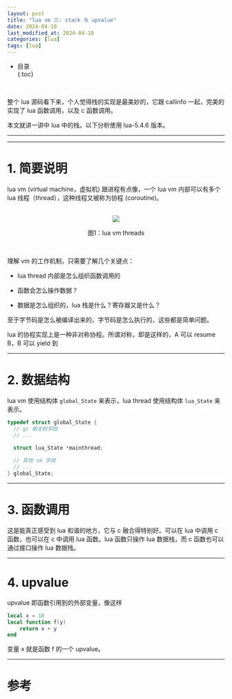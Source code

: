 ```yaml
---
layout: post
title: "lua vm 三: stack 与 upvalue"
date: 2024-04-10
last_modified_at: 2024-04-10
categories: [lua]
tags: [lua]
---
```


* 目录  
{:toc}
<br/>

整个 lua 源码看下来，个人觉得栈的实现是最美妙的，它跟 callinfo 一起，完美的实现了 lua 函数调用，以及 c 函数调用。  

本文就讲一讲中 lua 中的栈。以下分析使用 lua-5.4.6 版本。  

---



---

# 1. 简要说明

lua vm (virtual machine，虚拟机) 跟进程有点像，一个 lua vm 内部可以有多个 lua 线程（thread），这种线程又被称为协程 (coroutine)。   

<br/>

<div align="center">  
<img src="https://antsmallant-blog-1251470010.cos.ap-guangzhou.myqcloud.com/media/blog/lua-vm-threads.png" />

图1：lua vm threads
</div>

<br/>

理解 vm 的工作机制，只需要了解几个关键点：  

* lua thread 内部是怎么组织函数调用的

* 函数会怎么操作数据？

* 数据是怎么组织的，lua 栈是什么？寄存器又是什么？

至于字节码是怎么被编译出来的，字节码是怎么执行的，这些都是简单问题。  

lua 的协程实现上是一种非对称协程。所谓对称，即是这样的，A 可以 resume B，B 可以 yield 到 

---

# 2. 数据结构

lua vm 使用结构体 `global_State` 来表示，lua thread 使用结构体 `lua_State` 来表示。  

```c
typedef struct global_State {
  // gc 相关的字段
  // ...

  struct lua_State *mainthread;
  
  // 其他 vm 字段 
  // ...
} global_State;
```

---

# 3. 函数调用

这是能真正感受到 lua 和谐的地方，它与 c 融合得特别好。可以在 lua 中调用 c 函数，也可以在 c 中调用 lua 函数。lua 函数只操作 lua 数据栈，而 c 函数也可以通过接口操作 lua 数据栈。   


---

# 4. upvalue

upvalue 即函数引用到的外部变量，像这样

```lua
local x = 10
local function f(y)
    return x + y
end
```

变量 x 就是函数 f 的一个 upvalue。   


---

# 参考
